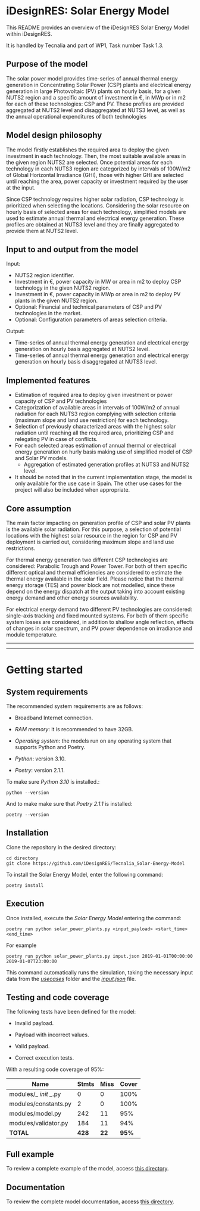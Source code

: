 # iDesignRES: Solar Energy Model

This README provides an overview of the iDesignRES Solar Energy Model within iDesignRES.

It is handled by Tecnalia and part of WP1, Task number Task 1.3.

## Purpose of the model

The solar power model provides time-series of annual thermal energy generation in Concentrating Solar Power (CSP) plants and electrical energy generation in large Photovoltaic (PV) plants on hourly basis, for a given NUTS2 region and a specific amount of investment in €, in MWp or in m2 for each of these technologies: CSP and PV. These profiles are provided aggregated at NUTS2 level and disaggregated at NUTS3 level, as well as the annual operational expenditures of both technologies

## Model design philosophy

The model firstly establishes the required area to deploy the given investment in each technology. Then, the most suitable available areas in the given region NUTS2 are selected. Once potential areas for each technology in each NUTS3 region are categorized by intervals of 100W/m2 of Global Horizontal Irradiance (GHI), those with higher GHI are selected until reaching the area, power capacity or investment required by the user at the input.

Since CSP technology requires higher solar radiation, CSP technology is prioritized when selecting the locations. Considering the solar resource on hourly basis of selected areas for each technology, simplified models are used to estimate annual thermal and electrical energy generation. These profiles are obtained at NUTS3 level and they are finally aggregated to provide them at NUTS2 level.

## Input to and output from the model

Input:

- NUTS2 region identifier.
- Investment in €, power capacity in MW or area in m2 to deploy CSP technology in the given NUTS2 region.
- Investment in €, power capacity in MWp or area in m2 to deploy PV plants in the given NUTS2 region.
- Optional: Financial and technical parameters of CSP and PV technologies in the market.
- Optional: Configuration parameters of areas selection criteria.

Output:

- Time-series of annual thermal energy generation and electrical energy generation on hourly basis aggregated at NUTS2 level.
- Time-series of annual thermal energy generation and electrical energy generation on hourly basis disaggregated at NUTS3 level.

## Implemented features

- Estimation of required area to deploy given investment or power capacity of CSP and PV technologies
- Categorization of available areas in intervals of 100W/m2 of annual radiation for each NUTS3 region complying with selection criteria (maximum slope and land use restriction) for each technology.
- Selection of previously characterized areas with the highest solar radiation until reaching all the required area, prioritizing CSP and relegating PV in case of conflicts.
- For each selected areas estimation of annual thermal or electrical energy generation on hurly basis making use of simplified model of CSP and Solar PV models.
  - Aggregation of estimated generation profiles at NUTS3 and NUTS2 level.
- It should be noted that in the current implementation stage, the model is only available for the use case in Spain. The other use cases for the project will also be included when appropriate.

## Core assumption

The main factor impacting on generation profile of CSP and solar PV plants is the available solar radiation. For this purpose, a selection of potential locations with the highest solar resource in the region for CSP and PV deployment is carried out, considering maximum slope and land use restrictions.

For thermal energy generation two different CSP technologies are considered: Parabolic Trough and Power Tower. For both of them specific different optical and thermal efficiencies are considered to estimate the thermal energy available in the solar field. Please notice that the thermal energy storage (TES) and power block are not modelled, since these depend on the energy dispatch at the output taking into account existing energy demand and other energy sources availability.

For electrical energy demand two different PV technologies are considered: single-axis tracking and fixed mounted systems. For both of them specific system losses are considered, in addition to shallow angle reflection, effects of changes in solar spectrum, and PV power dependence on irradiance and module temperature.

---

---

# Getting started

## System requirements

The recommended system requirements are as follows:

- Broadband Internet connection.

- *RAM memory*: it is recommended to have 32GB.

- *Operating system*: the models run on any operating system that supports Python and Poetry.

- *Python*: version 3.10.

- *Poetry*: version 2.1.1.

To make sure *Python 3.10* is installed.:

```
python --version
```

And to make make sure that *Poetry 2.1.1* is installed:

```
poetry --version
```

## Installation

Clone the repository in the desired directory:

```
cd directory
git clone https://github.com/iDesignRES/Tecnalia_Solar-Energy-Model
```

To install the Solar Energy Model, enter the following command:

```
poetry install
```

## Execution

Once installed, execute the *Solar Energy Model* entering the command:

```
poetry run python solar_power_plants.py <input_payload> <start_time> <end_time>
```

For example 

```
poetry run python solar_power_plants.py input.json 2019-01-01T00:00:00 2019-01-07T23:00:00
```

This command automatically runs the simulation, taking the necessary input data from the *[usecases](usecases)* folder and the *[input.json](input.json)* file.

## Testing and code coverage

The following tests have been defined for the model:

- Invalid payload.

- Payload with incorrect values.

- Valid payload.

- Correct execution tests.

With a resulting code coverage of 95%:

| Name                  | Stmts   | Miss   | Cover   |
| --------------------- | ------- | ------ | ------- |
| modules/_ *init _*.py | 0       | 0      | 100%    |
| modules/constants.py  | 2       | 0      | 100%    |
| modules/model.py      | 242     | 11     | 95%     |
| modules/validator.py  | 184     | 11     | 94%     |
| **TOTAL**             | **428** | **22** | **95%** |

## Full example

To review a complete example of the model, access [this directory](example/README.md).

## Documentation

To review the complete model documentation, access [this directory](docs/README.md).